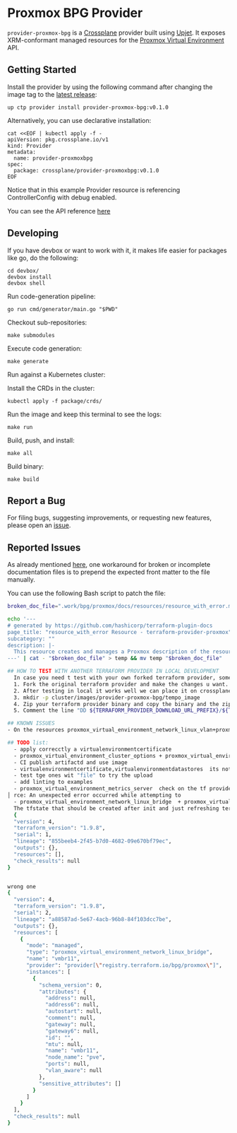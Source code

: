 # Proxmox BPG Provider

`provider-proxmox-bpg` is a [Crossplane](https://crossplane.io/) provider built using
[Upjet](https://github.com/crossplane/upjet). It exposes XRM-conformant managed
resources for the [Proxmox Virtual Environment](https://www.proxmox.com/) API.
## Getting Started

Install the provider by using the following command after changing the image tag
to the [latest release](https://marketplace.upbound.io/providers/upbound/provider-proxmox-bpg):
```
up ctp provider install provider-proxmox-bpg:v0.1.0
```

Alternatively, you can use declarative installation:
```
cat <<EOF | kubectl apply -f -
apiVersion: pkg.crossplane.io/v1
kind: Provider
metadata:
  name: provider-proxmoxbpg
spec:
  package: crossplane/provider-proxmoxbpg:v0.1.0
EOF
```

Notice that in this example Provider resource is referencing ControllerConfig with debug enabled.

You can see the API reference [here](https://doc.crds.dev/github.com/valkiriaaquatica/provider-proxmox-bpg)

## Developing

If you have devbox or want to work with it, it makes life easier for packages like go, do the following:
```console
cd devbox/
devbox install
devbox shell
```

Run code-generation pipeline:
```console
go run cmd/generator/main.go "$PWD"
```
Checkout sub-repositories:

```console
make submodules
```

Execute code generation:

```console
make generate
```


Run against a Kubernetes cluster:

Install the CRDs in the cluster:
```console
kubectl apply -f package/crds/
```

Run the image and keep this terminal to see the logs:
```console
make run
```

Build, push, and install:

```console
make all
```

Build binary:

```console
make build
```

## Report a Bug

For filing bugs, suggesting improvements, or requesting new features, please
open an [issue](https://github.com/valkiriaaquatica/provider-proxmox-bpg/issues).


## Reported Issues

As already mentioned [here](https://github.com/crossplane-contrib/provider-confluent/blob/main/README.md), one workaround for broken or incomplete documentation files is to prepend the expected front matter to the file manually.

You can use the following Bash script to patch the file:

```bash
broken_doc_file=".work/bpg/proxmox/docs/resources/resource_with_error.md"

echo '--- 
# generated by https://github.com/hashicorp/terraform-plugin-docs
page_title: "resource_with_error Resource - terraform-provider-proxmox"
subcategory: ""
description: |-
  This resource creates and manages a Proxmox description of the resource.
---' | cat - "$broken_doc_file" > temp && mv temp "$broken_doc_file"

## HOW TO TEST WITH ANOTHER TERRAFORM PROVIDER IN LOCAL DEVELOPMENT
  In case you need t test with your own forked terraform provider, some adjustes need to be take in charge.
  1. Fork the original terraform provider and make the changes u want. Follow the contriobution guide and check it exists on ls -l $(go env GOPATH)/bin/terraform-provider-proxmox
  2. After testing in local it works well we can place it on crossplane
  3. mkdir -p cluster/images/provider-proxmox-bpg/tempo_image
  4. Zip your terraform provider binary and copy the binary and the zip into cluster/images/provider-proxmox-bpg/tempo_image
  5. Comment the line "DD ${TERRAFORM_PROVIDER_DOWNLOAD_URL_PREFIX}/${TERRAFORM_PROVIDER_DOWNLOAD_NAME}_${TERRAFORM_PROVIDER_VERSION}_${TARGETOS}_${TARGETARCH}.zip /tmp"  in  cluster/images/provider-proxmox-bpg/Dockerfile and add this one: COPY tempo_image/terraform-provider-proxmox_0.78.1_linux_amd64.zip /tmp/   (make sure the version is correct) 

## KNOWN ISSUES
- On the resources proxmox_virtual_environment_network_linux_vlan+proxmox_virtual_environment_network_linux_bridge  sometimes there is an error that also happens with terraform whe, that is "Could not reload net work configuration on node 'pve', unexpected error" that will make even if the resource its well applied on terraform to be on Synced False and Ready False , that is like "False Negative" because it was well created on Proxmox

## TODO list:
  - apply correcctly a virtualenvironmentcertificate
  - proxmox_virtual_environment_cluster_options + proxmox_virtual_environment_hardware_mapping_dir + EnvironmentHardwareMappingPci + proxmox_virtual_environment_hardware_mapping_usb its pending because of error on schema.json asi ssaid in this issue https://github.com/crossplane/upjet/issues/372  when run make generate (this error reports cannot infer type from schema of field map: invalid schema type TypeInvalid)
  - CI publish artifactd and use image
  - virtualenvironmentcertificate,virtualenvironmentdatastores  its not getting get
  - test tge ones wit "file" to try the upload
  - add linting to examples
  - proxmox_virtual_environment_metrics_server  check on the tf provider (see https://github.com/bpg/terraform-provider-proxmox/blob/main/proxmox/cluster/metrics/server.go) error unmarshalling json with lists observe failed: cannot run refresh: refresh failed: Unable to Refresh Resou -- pending to test with terraform
│ rce: An unexpected error occurred while attempting to 
  - proxmox_virtual_environment_network_linux_bridge  + proxmox_virtual_environment_network_linux_vlan terror when applying "observe failed: cannot set critical annotations: cannot get external name: cannot find id in tfstate" try to change in the provider -- pending to test with terraform  -> ¿¿ check this?? -> using terraform show and test -> test ot bump the upjet to >1-5-0 that do not has the skp fix external name when != id , when not placing externalnem and leaving the repsonability to the tf provider, the problem is that the first tfstate it created it a state with te resourc ebut without the id so thats wrong.
  The tfstate that should be created after init and just refreshing terraform apply -refresh-only -auto-approve -input=false -lock=false -json  but it is creating th biiger one 
  {
  "version": 4,
  "terraform_version": "1.9.8",
  "serial": 1,
  "lineage": "855beeb4-2f45-b7d0-4682-09e670bf79ec",
  "outputs": {},
  "resources": [],
  "check_results": null
}


wrong one 
{
  "version": 4,
  "terraform_version": "1.9.8",
  "serial": 2,
  "lineage": "a88587ad-5e67-4acb-96b8-84f103dcc7be",
  "outputs": {},
  "resources": [
    {
      "mode": "managed",
      "type": "proxmox_virtual_environment_network_linux_bridge",
      "name": "vmbr11",
      "provider": "provider[\"registry.terraform.io/bpg/proxmox\"]",
      "instances": [
        {
          "schema_version": 0,
          "attributes": {
            "address": null,
            "address6": null,
            "autostart": null,
            "comment": null,
            "gateway": null,
            "gateway6": null,
            "id": "",
            "mtu": null,
            "name": "vmbr11",
            "node_name": "pve",
            "ports": null,
            "vlan_aware": null
          },
          "sensitive_attributes": []
        }
      ]
    }
  ],
  "check_results": null
}
